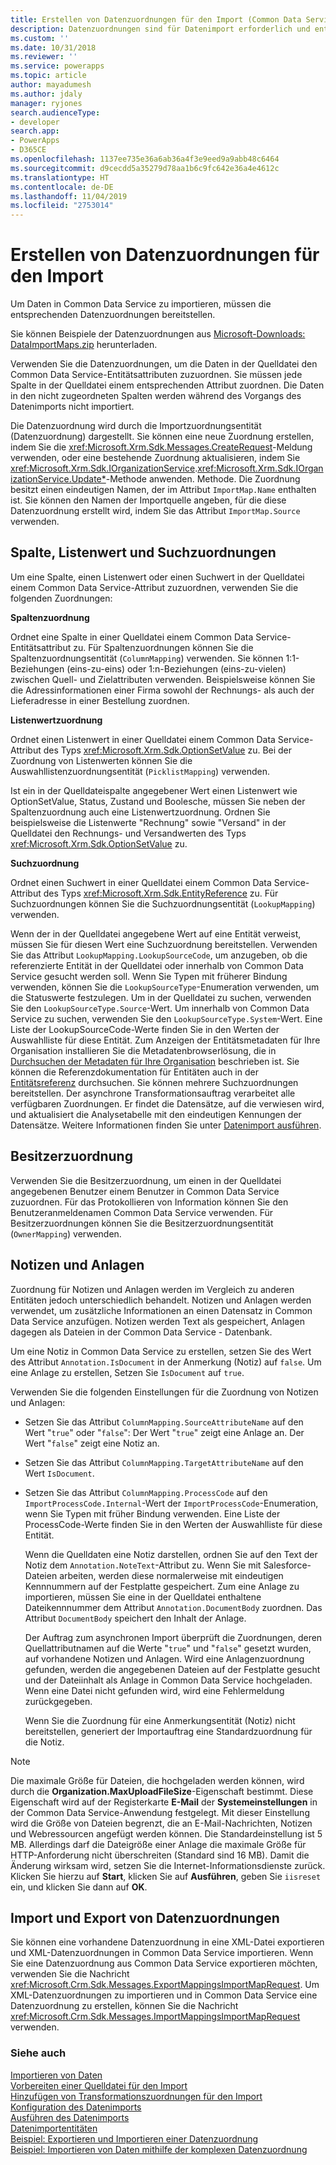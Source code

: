 ```yaml
---
title: Erstellen von Datenzuordnungen für den Import (Common Data Service) | Microsoft-Dokumentation
description: Datenzuordnungen sind für Datenimport erforderlich und enthalten Zuordnungen zwischen den Daten in der Quelldatei und die entsprechenden Entitätsattributen.
ms.custom: ''
ms.date: 10/31/2018
ms.reviewer: ''
ms.service: powerapps
ms.topic: article
author: mayadumesh
ms.author: jdaly
manager: ryjones
search.audienceType:
- developer
search.app:
- PowerApps
- D365CE
ms.openlocfilehash: 1137ee735e36a6ab36a4f3e9eed9a9abb48c6464
ms.sourcegitcommit: d9cecdd5a35279d78aa1b6c9fc642e36a4e4612c
ms.translationtype: HT
ms.contentlocale: de-DE
ms.lasthandoff: 11/04/2019
ms.locfileid: "2753014"
---
```

# <a name="create-data-maps-for-import"></a>Erstellen von Datenzuordnungen für den Import

Um Daten in Common Data Service zu importieren, müssen die entsprechenden Datenzuordnungen bereitstellen.  
  
 Sie können Beispiele der Datenzuordnungen aus [Microsoft-Downloads: DataImportMaps.zip](https://download.microsoft.com/download/D/5/F/D5F73E15-439B-4EBC-BFFB-C6837B146C76/DataImportMaps.zip) herunterladen.
  
 Verwenden Sie die Datenzuordnungen, um die Daten in der Quelldatei den Common Data Service-Entitätsattributen zuzuordnen. Sie müssen jede Spalte in der Quelldatei einem entsprechenden Attribut zuordnen. Die Daten in den nicht zugeordneten Spalten werden während des Vorgangs des Datenimports nicht importiert.  
  
 Die Datenzuordnung wird durch die Importzuordnungsentität (Datenzuordnung) dargestellt. Sie können eine neue Zuordnung erstellen, indem Sie die <xref:Microsoft.Xrm.Sdk.Messages.CreateRequest>-Meldung verwenden, oder eine bestehende Zuordnung aktualisieren, indem Sie <xref:Microsoft.Xrm.Sdk.IOrganizationService>.<xref:Microsoft.Xrm.Sdk.IOrganizationService.Update*>-Methode anwenden. Methode. Die Zuordnung besitzt einen eindeutigen Namen, der im Attribut `ImportMap.Name` enthalten ist. Sie können den Namen der Importquelle angeben, für die diese Datenzuordnung erstellt wird, indem Sie das Attribut `ImportMap.Source` verwenden.  
  
<a name="BKMK_Column"></a>   
## <a name="column-list-value-and-lookup-mappings"></a>Spalte, Listenwert und Suchzuordnungen  
 Um eine Spalte, einen Listenwert oder einen Suchwert in der Quelldatei einem Common Data Service-Attribut zuzuordnen, verwenden Sie die folgenden Zuordnungen:  
  
 **Spaltenzuordnung**  
  
 Ordnet eine Spalte in einer Quelldatei einem Common Data Service-Entitätsattribut zu. Für Spaltenzuordnungen können Sie die Spaltenzuordnungsentität (`ColumnMapping`) verwenden. Sie können 1:1-Beziehungen (eins-zu-eins) oder 1:n-Beziehungen (eins-zu-vielen) zwischen Quell- und Zielattributen verwenden. Beispielsweise können Sie die Adressinformationen einer Firma sowohl der Rechnungs- als auch der Lieferadresse in einer Bestellung zuordnen.  
  
 **Listenwertzuordnung**  
  
 Ordnet einen Listenwert in einer Quelldatei einem Common Data Service-Attribut des Typs <xref:Microsoft.Xrm.Sdk.OptionSetValue> zu. Bei der Zuordnung von Listenwerten können Sie die Auswahllistenzuordnungsentität (`PicklistMapping`) verwenden.  
  
 Ist ein in der Quelldateispalte angegebener Wert einen Listenwert wie OptionSetValue, Status, Zustand und Boolesche, müssen Sie neben der Spaltenzuordnung auch eine Listenwertzuordnung. Ordnen Sie beispielsweise die Listenwerte "Rechnung" sowie "Versand" in der Quelldatei den Rechnungs- und Versandwerten des Typs <xref:Microsoft.Xrm.Sdk.OptionSetValue> zu.  
  
 **Suchzuordnung**  
  
 Ordnet einen Suchwert in einer Quelldatei einem Common Data Service-Attribut des Typs <xref:Microsoft.Xrm.Sdk.EntityReference> zu. Für Suchzuordnungen können Sie die Suchzuordnungsentität (`LookupMapping`) verwenden.  
  
 Wenn der in der Quelldatei angegebene Wert auf eine Entität verweist, müssen Sie für diesen Wert eine Suchzuordnung bereitstellen. Verwenden Sie das Attribut `LookupMapping.LookupSourceCode`, um anzugeben, ob die referenzierte Entität in der Quelldatei oder innerhalb von Common Data Service gesucht werden soll. Wenn Sie Typen mit früherer Bindung verwenden, können Sie die `LookupSourceType`-Enumeration verwenden, um die Statuswerte festzulegen. Um in der Quelldatei zu suchen, verwenden Sie den `LookupSourceType.Source`-Wert. Um innerhalb von Common Data Service zu suchen, verwenden Sie den `LookupSourceType.System`-Wert. Eine Liste der LookupSourceCode-Werte finden Sie in den Werten der Auswahlliste für diese Entität. Zum Anzeigen der Entitätsmetadaten für Ihre Organisation installieren Sie die Metadatenbrowserlösung, die in [Durchsuchen der Metadaten für Ihre Organisation](/dynamics365/customer-engagement/developer/browse-your-metadata) beschrieben ist. Sie können die Referenzdokumentation für Entitäten auch in der [Entitätsreferenz](reference/about-entity-reference.md) durchsuchen. Sie können mehrere Suchzuordnungen bereitstellen. Der asynchrone Transformationsauftrag verarbeitet alle verfügbaren Zuordnungen. Er findet die Datensätze, auf die verwiesen wird, und aktualisiert die Analysetabelle mit den eindeutigen Kennungen der Datensätze. Weitere Informationen finden Sie unter [Datenimport ausführen](run-data-import.md).  
  
<a name="BKMK_Owner"></a>   
## <a name="owner-mapping"></a>Besitzerzuordnung  
 Verwenden Sie die Besitzerzuordnung, um einen in der Quelldatei angegebenen Benutzer einem Benutzer in Common Data Service zuzuordnen. Für das Protokollieren von Information können Sie den Benutzeranmeldenamen Common Data Service verwenden. Für Besitzerzuordnungen können Sie die Besitzerzuordnungsentität (`OwnerMapping`) verwenden.  
  
<a name="BKMK_Notes"></a>   
## <a name="notes-and-attachments"></a>Notizen und Anlagen  
 Zuordnung für Notizen und Anlagen werden im Vergleich zu anderen Entitäten jedoch unterschiedlich behandelt. Notizen und Anlagen werden verwendet, um zusätzliche Informationen an einen Datensatz in Common Data Service anzufügen. Notizen werden Text als gespeichert, Anlagen dagegen als Dateien in der Common Data Service - Datenbank.  
  
 Um eine Notiz in Common Data Service zu erstellen, setzen Sie des Wert des Attribut `Annotation.IsDocument` in der Anmerkung (Notiz) auf `false`. Um eine Anlage zu erstellen, Setzen Sie `IsDocument` auf `true`.  
  
 Verwenden Sie die folgenden Einstellungen für die Zuordnung von Notizen und Anlagen:  
  
- Setzen Sie das Attribut `ColumnMapping.SourceAttributeName` auf den Wert "`true`" oder "`false`": Der Wert "`true`" zeigt eine Anlage an. Der Wert "`false`" zeigt eine Notiz an.  
  
- Setzen Sie das Attribut `ColumnMapping.TargetAttributeName` auf den Wert `IsDocument`.  
  
- Setzen Sie das Attribut `ColumnMapping.ProcessCode` auf den `ImportProcessCode.Internal`-Wert der `ImportProcessCode`-Enumeration, wenn Sie Typen mit früher Bindung verwenden. Eine Liste der ProcessCode-Werte finden Sie in den Werten der Auswahlliste für diese Entität.  
  
  Wenn die Quelldaten eine Notiz darstellen, ordnen Sie auf den Text der Notiz dem `Annotation.NoteText`-Attribut zu. Wenn Sie mit Salesforce-Dateien arbeiten, werden diese normalerweise mit eindeutigen Kennnummern auf der Festplatte gespeichert. Zum eine Anlage zu importieren, müssen Sie eine in der Quelldatei enthaltene Dateikennnummer dem Attribut `Annotation.DocumentBody` zuordnen. Das Attribut `DocumentBody` speichert den Inhalt der Anlage.  
  
  Der Auftrag zum asynchronen Import überprüft die Zuordnungen, deren Quellattributnamen auf die Werte "`true`" und "`false`" gesetzt wurden, auf vorhandene Notizen und Anlagen. Wird eine Anlagenzuordnung gefunden, werden die angegebenen Dateien auf der Festplatte gesucht und der Dateiinhalt als Anlage in Common Data Service hochgeladen. Wenn eine Datei nicht gefunden wird, wird eine Fehlermeldung zurückgegeben.  
  
  Wenn Sie die Zuordnung für eine Anmerkungsentität (Notiz) nicht bereitstellen, generiert der Importauftrag eine Standardzuordnung für die Notiz.  
  
> [!NOTE]
> Die maximale Größe für Dateien, die hochgeladen werden können, wird durch die **Organization.MaxUploadFileSize**-Eigenschaft bestimmt. Diese Eigenschaft wird auf der Registerkarte **E-Mail** der **Systemeinstellungen** in der Common Data Service-Anwendung festgelegt. Mit dieser Einstellung wird die Größe von Dateien begrenzt, die an E-Mail-Nachrichten, Notizen und Webressourcen angefügt werden können. Die Standardeinstellung ist 5 MB. Allerdings darf die Dateigröße einer Anlage die maximale Größe für HTTP-Anforderung nicht überschreiten (Standard sind 16 MB). Damit die Änderung wirksam wird, setzen Sie die Internet-Informationsdienste zurück. Klicken Sie hierzu auf **Start**, klicken Sie auf **Ausführen**, geben Sie `iisreset` ein, und klicken Sie dann auf **OK**.  
  
<a name="BKMK_ImportExport"></a>   
## <a name="import-and-export-data-maps"></a>Import und Export von Datenzuordnungen  
 Sie können eine vorhandene Datenzuordnung in eine XML-Datei exportieren und XML-Datenzuordnungen in Common Data Service importieren. Wenn Sie eine Datenzuordnung aus Common Data Service exportieren möchten, verwenden Sie die Nachricht <xref:Microsoft.Crm.Sdk.Messages.ExportMappingsImportMapRequest>. Um XML-Datenzuordnungen zu importieren und in Common Data Service eine Datenzuordnung zu erstellen, können Sie die Nachricht <xref:Microsoft.Crm.Sdk.Messages.ImportMappingsImportMapRequest> verwenden.  
  
### <a name="see-also"></a>Siehe auch

[Importieren von Daten](import-data.md)<br />
[Vorbereiten einer Quelldatei für den Import](prepare-source-files-import.md)<br />
[Hinzufügen von Transformationszuordnungen für den Import](add-transformation-mappings-import.md)<br />
[Konfiguration des Datenimports](configure-data-import.md)<br />
[Ausführen des Datenimports](run-data-import.md)<br />
[Datenimportentitäten](data-import-entities.md)<br />
[Beispiel: Exportieren und Importieren einer Datenzuordnung](org-service/samples/export-import-data-map.md)<br />
[Beispiel: Importieren von Daten mithilfe der komplexen Datenzuordnung](org-service/samples/import-data-complex-data-map.md)<br />